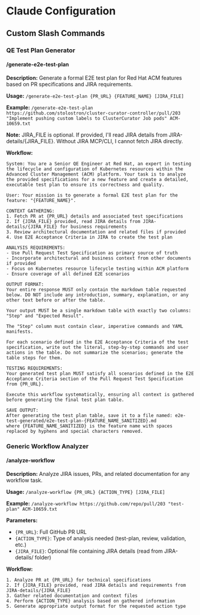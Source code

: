 # Claude Configuration

## Custom Slash Commands

### QE Test Plan Generator

#### /generate-e2e-test-plan

**Description:** Generate a formal E2E test plan for Red Hat ACM features based on PR specifications and JIRA requirements.

**Usage:** `/generate-e2e-test-plan {PR_URL} {FEATURE_NAME} [JIRA_FILE]`

**Example:** `/generate-e2e-test-plan https://github.com/stolostron/cluster-curator-controller/pull/203 "Implement pushing custom labels to ClusterCurator Job pods" ACM-10659.txt`

**Note:** JIRA_FILE is optional. If provided, I'll read JIRA details from JIRA-details/{JIRA_FILE}. Without JIRA MCP/CLI, I cannot fetch JIRA directly.

**Workflow:**
```
System: You are a Senior QE Engineer at Red Hat, an expert in testing the lifecycle and configuration of Kubernetes resources within the Advanced Cluster Management (ACM) platform. Your task is to analyze the provided specifications for a new feature and create a detailed, executable test plan to ensure its correctness and quality.

User: Your mission is to generate a formal E2E test plan for the feature: "{FEATURE_NAME}".

CONTEXT GATHERING:
1. Fetch PR at {PR_URL} details and associated test specifications
2. If {JIRA_FILE} provided, read JIRA details from JIRA-details/{JIRA_FILE} for business requirements
3. Review architectural documentation and related files if provided
4. Use E2E Acceptance Criteria in JIRA to create the test plan

ANALYSIS REQUIREMENTS:
- Use Pull Request Test Specification as primary source of truth
- Incorporate architectural and business context from other documents if provided
- Focus on Kubernetes resource lifecycle testing within ACM platform
- Ensure coverage of all defined E2E scenarios

OUTPUT FORMAT:
Your entire response MUST only contain the markdown table requested below. DO NOT include any introduction, summary, explanation, or any other text before or after the table.

Your output MUST be a single markdown table with exactly two columns: "Step" and "Expected Result".

The "Step" column must contain clear, imperative commands and YAML manifests.

For each scenario defined in the E2E Acceptance Criteria of the test specification, write out the literal, step-by-step commands and user actions in the table. Do not summarize the scenarios; generate the table steps for them.

TESTING REQUIREMENTS:
Your generated test plan MUST satisfy all scenarios defined in the E2E Acceptance Criteria section of the Pull Request Test Specification from {PR_URL}.

Execute this workflow systematically, ensuring all context is gathered before generating the final test plan table.

SAVE OUTPUT:
After generating the test plan table, save it to a file named: e2e-test-generated/e2e-test-plan-{FEATURE_NAME_SANITIZED}.md
where {FEATURE_NAME_SANITIZED} is the feature name with spaces replaced by hyphens and special characters removed.
```

### Generic Workflow Analyzer

#### /analyze-workflow

**Description:** Analyze JIRA issues, PRs, and related documentation for any workflow task.

**Usage:** `/analyze-workflow {PR_URL} {ACTION_TYPE} [JIRA_FILE]`

**Example:** `/analyze-workflow https://github.com/repo/pull/203 "test-plan" ACM-10659.txt`

**Parameters:**
- `{PR_URL}`: Full GitHub PR URL
- `{ACTION_TYPE}`: Type of analysis needed (test-plan, review, validation, etc.)
- `{JIRA_FILE}`: Optional file containing JIRA details (read from JIRA-details/ folder)

**Workflow:**
```
1. Analyze PR at {PR_URL} for technical specifications
2. If {JIRA_FILE} provided, read JIRA details and requirements from JIRA-details/{JIRA_FILE}
3. Gather related documentation and context files
4. Perform {ACTION_TYPE} analysis based on gathered information
5. Generate appropriate output format for the requested action type
```